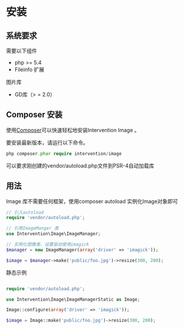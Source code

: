 # 安装

## 系统要求

需要以下组件
  * php >= 5.4
  * Fileinfo 扩展

图片库
  * GD库（> = 2.0）

## Composer 安装
使用[Composer]("https://getcomposer.org/")可以快速轻松地安装Intervention Image 。

要安装最新版本，请运行以下命令。

```php
php composer.phar require intervention/image
```
可以要求刚创建的vendor/autoload.php文件到PSR-4自动加载库

## 用法
Image 库不需要任何框架，使用composer autoload 实例化Image对象即可

```php
// 引入autoload
require 'vendor/autoload.php';

// 引用ImageManger 类
use Intervention\Image\ImageManager;

// 实例化图像类，设置驱动使用imagick
$manager = new ImageManager(array('driver' => 'imagick'));

$image = $manager->make('public/foo.jpg')->resize(300, 200);
```

静态示例

```php

require 'vendor/autoload.php';

use Intervention\Image\ImageManagerStatic as Image;

Image::configure(array('driver' => 'imagick'));

$image = Image::make('public/foo.jpg')->resize(300, 200);
```
